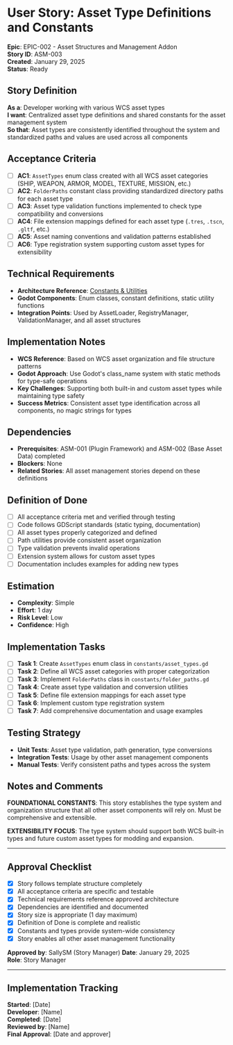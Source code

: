 # User Story: Asset Type Definitions and Constants

**Epic**: EPIC-002 - Asset Structures and Management Addon  
**Story ID**: ASM-003  
**Created**: January 29, 2025  
**Status**: Ready

## Story Definition
**As a**: Developer working with various WCS asset types  
**I want**: Centralized asset type definitions and shared constants for the asset management system  
**So that**: Asset types are consistently identified throughout the system and standardized paths and values are used across all components

## Acceptance Criteria
- [ ] **AC1**: `AssetTypes` enum class created with all WCS asset categories (SHIP, WEAPON, ARMOR, MODEL, TEXTURE, MISSION, etc.)
- [ ] **AC2**: `FolderPaths` constant class providing standardized directory paths for each asset type
- [ ] **AC3**: Asset type validation functions implemented to check type compatibility and conversions
- [ ] **AC4**: File extension mappings defined for each asset type (`.tres`, `.tscn`, `.gltf`, etc.)
- [ ] **AC5**: Asset naming conventions and validation patterns established
- [ ] **AC6**: Type registration system supporting custom asset types for extensibility

## Technical Requirements
- **Architecture Reference**: [Constants & Utilities](../../docs/EPIC-002-asset-structures-management-addon/architecture.md#constants--utilities)
- **Godot Components**: Enum classes, constant definitions, static utility functions
- **Integration Points**: Used by AssetLoader, RegistryManager, ValidationManager, and all asset structures

## Implementation Notes
- **WCS Reference**: Based on WCS asset organization and file structure patterns
- **Godot Approach**: Use Godot's class_name system with static methods for type-safe operations
- **Key Challenges**: Supporting both built-in and custom asset types while maintaining type safety
- **Success Metrics**: Consistent asset type identification across all components, no magic strings for types

## Dependencies
- **Prerequisites**: ASM-001 (Plugin Framework) and ASM-002 (Base Asset Data) completed
- **Blockers**: None
- **Related Stories**: All asset management stories depend on these definitions

## Definition of Done
- [ ] All acceptance criteria met and verified through testing
- [ ] Code follows GDScript standards (static typing, documentation)
- [ ] All asset types properly categorized and defined
- [ ] Path utilities provide consistent asset organization
- [ ] Type validation prevents invalid operations
- [ ] Extension system allows for custom asset types
- [ ] Documentation includes examples for adding new types

## Estimation
- **Complexity**: Simple
- **Effort**: 1 day
- **Risk Level**: Low
- **Confidence**: High

## Implementation Tasks
- [ ] **Task 1**: Create `AssetTypes` enum class in `constants/asset_types.gd`
- [ ] **Task 2**: Define all WCS asset categories with proper categorization
- [ ] **Task 3**: Implement `FolderPaths` class in `constants/folder_paths.gd`
- [ ] **Task 4**: Create asset type validation and conversion utilities
- [ ] **Task 5**: Define file extension mappings for each asset type
- [ ] **Task 6**: Implement custom type registration system
- [ ] **Task 7**: Add comprehensive documentation and usage examples

## Testing Strategy
- **Unit Tests**: Asset type validation, path generation, type conversions
- **Integration Tests**: Usage by other asset management components
- **Manual Tests**: Verify consistent paths and types across the system

## Notes and Comments
**FOUNDATIONAL CONSTANTS**: This story establishes the type system and organization structure that all other asset components will rely on. Must be comprehensive and extensible.

**EXTENSIBILITY FOCUS**: The type system should support both WCS built-in types and future custom asset types for modding and expansion.

---

## Approval Checklist
- [x] Story follows template structure completely
- [x] All acceptance criteria are specific and testable
- [x] Technical requirements reference approved architecture
- [x] Dependencies are identified and documented
- [x] Story size is appropriate (1 day maximum)
- [x] Definition of Done is complete and realistic
- [x] Constants and types provide system-wide consistency
- [x] Story enables all other asset management functionality

**Approved by**: SallySM (Story Manager) **Date**: January 29, 2025  
**Role**: Story Manager

---

## Implementation Tracking
**Started**: [Date]  
**Developer**: [Name]  
**Completed**: [Date]  
**Reviewed by**: [Name]  
**Final Approval**: [Date and approver]